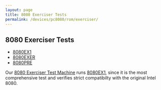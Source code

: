 ```yaml
---
layout: page
title: 8080 Exerciser Tests
permalink: /devices/pc8080/rom/exerciser/
---
```


8080 Exerciser Tests
---

* [8080EX1](8080EX1.MAC)
* [8080EXER](8080EXER.MAC)
* [8080PRE](8080PRE.MAC)

Our [8080 Exerciser Test Machine](/devices/pc8080/machine/exerciser/) runs [8080EX1](8080EX1.MAC),
since it is the most comprehensive test and verifies strict compatibilty with the original Intel 8080. 
